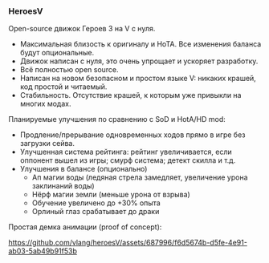 ### HeroesV

Open-source движок Героев 3 на V с нуля.

- Максимальная близость к оригиналу и HoTA. Все изменения баланса будут опциональные.
- Движок написан с нуля, это очень упрощает и ускоряет разработку.
- Всё полностью open source.
- Написан на новом безопасном и простом языке V: никаких крашей, код простой и читаемый.
- Стабильность. Отсутствие крашей, к которым уже привыкли на многих модах.

Планируемые улучшения по сравнению с SoD и HotA/HD mod:
- Продление/прерывание одновременных ходов прямо в игре без загрузки сейва.
- Улучшенная система рейтинга: рейтинг увеличивается, если оппонент вышел из игры; 
  смурф система; детект скилла и т.д.
- Улучшения в балансе (опционально)
    * Ап магии воды (ледяная стрела замедляет, увеличение урона заклинаний воды)
    * Нёрф магии земли (меньше урона от взрыва)
    * Обучение увеличено до +30% опыта
    * Орлиный глаз срабатывает до драки
    

Простая демка анимации (proof of concept):

https://github.com/vlang/heroesV/assets/687996/f6d5674b-d5fe-4e91-ab03-5ab49b91f53b


